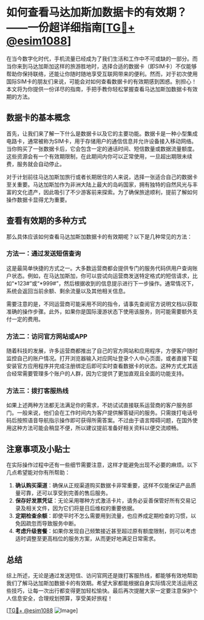 # 如何查看马达加斯加数据卡的有效期？——一份超详细指南[[TG💪+ @esim1088](https://t.me/s/esim1088)]

在当今数字化时代，手机流量已经成为了我们生活和工作中不可或缺的一部分。而当你来到马达加斯加这样的旅游胜地时，选择合适的数据卡（即SIM卡）不仅能够帮助你保持联络，还能让你随时随地享受互联网带来的便利。然而，对于初次使用国际SIM卡的朋友们来说，可能会对如何查看数据卡的有效期感到困惑。别担心！本文将为你提供一份详尽的指南，手把手教你轻松掌握查看马达加斯加数据卡有效期的方法。

## 数据卡的基本概念

首先，让我们来了解一下什么是数据卡以及它的主要功能。数据卡是一种小型集成电路卡，通常被称为SIM卡，用于存储用户的通信信息并允许设备接入移动网络。当你购买了一张数据卡后，它会包含一定的通话时间、短信数量或数据流量额度。这些资源会有一个有效期限制，在此期间内你可以正常使用，一旦超出期限未续费，服务就会自动停止。

对于计划前往马达加斯加旅行或者长期居住的人来说，选择一张适合自己的数据卡至关重要。马达加斯加作为非洲大陆上最大的岛屿国家，拥有独特的自然风光与丰富的文化遗产，因此吸引了不少游客前来探索。为了确保旅途顺利，提前了解如何操作数据卡显得尤为重要。

## 查看有效期的多种方式

那么具体应该如何查看马达加斯加数据卡的有效期呢？以下是几种常见的方法：

### 方法一：通过发送短信查询

这是最简单快捷的方式之一。大多数运营商都会提供专门的服务代码供用户查询账户状态。例如，在马达加斯加，你可以尝试向运营商发送特定格式的短信请求，比如“*123#”或“*999#”，然后根据收到的信息提示进行下一步操作。通常情况下，系统会返回当前余额、剩余流量以及其他相关信息。

需要注意的是，不同运营商可能采用不同的指令，请事先查阅官方说明文档以获取准确的操作步骤。此外，如果你是国际漫游状态下使用该服务，则可能需要额外支付一定的费用。

### 方法二：访问官方网站或APP

随着科技的发展，许多运营商都推出了自己的官方网站和应用程序，方便客户随时监控自己的账户情况。打开浏览器输入对应网址登录个人中心页面，或者直接下载安装官方应用程序并完成注册绑定后即可实时查看数据卡的状态。这种方式尤其适合经常需要管理多个账户的人群，因为它提供了更加直观且全面的功能支持。

### 方法三：拨打客服热线

如果上述两种方法都无法满足你的需求，不妨试试直接联系运营商的客户服务部门。一般来说，他们会在工作时间内为客户提供解答疑问的服务。只需拨打电话号码后按照语音导航指示操作即可获得所需答案。不过由于语言障碍问题，在国外使用这种方法可能会稍显不便，所以建议提前准备好相关资料以便交流顺畅。

## 注意事项及小贴士

在实际操作过程中还有一些细节需要注意，这样才能避免出现不必要的麻烦。以下几点希望能对你有所帮助：

1. **确认购买渠道**：确保从正规渠道购买数据卡非常重要，这样不仅能保证产品质量可靠，还可以享受到完善的售后服务。
2. **保存好发票凭证**：无论采用哪种方式激活卡片，请务必妥善保管好所有交易记录及相关文件，因为它们将是日后维权的重要依据。
3. **定期检查余额**：即使平时不怎么需要用到流量，也应养成定期检查的习惯，以免因疏忽而导致服务中断。
4. **考虑升级套餐**：如果你发现自己频繁接近甚至超过原有额度限制，则可以考虑适时调整至更高档位的服务方案，从而更好地满足日常需求。

## 总结

综上所述，无论是通过发送短信、访问官网还是拨打客服热线，都能够有效地帮助我们了解马达加斯加数据卡的有效期。希望大家都能根据自身实际情况灵活运用这些技巧，让每一次出行都变得更加轻松愉快。最后再次提醒大家一定要注意保护个人信息安全，合理规划预算，享受美好旅程！

[[TG💪+ @esim1088](https://t.me/s/esim1088) ![Image](https://i.postimg.cc/4NQfJmqS/Snipaste-2025-05-13-00-14-12.png)]
